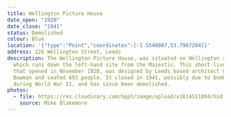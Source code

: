```yaml
---
title: Wellington Picture House
date_open: "1920"
date_close: "1941"
status: Demolished
colour: Blue
location: '{"type":"Point","coordinates":[-1.5540987,53.7967284]}'
address: 226 Wellington Street, Leeds
description: The Wellington Picture House, was situated on Wellington street,
  which runs down the left-hand site from the Majestic. This short-lived cinema,
  that opened in November 1920, was designed by Leeds based architect G. Fred
  Bowman and seated 693 people. It closed in 1941, possibly due to bomb damage
  during World War II, and has since been demolished.
photos:
  - file: https://res.cloudinary.com/hpph/image/upload/v1614511894/hidinginplainsight/cinema.jpg
    source: Mike Blakemore
---
```

